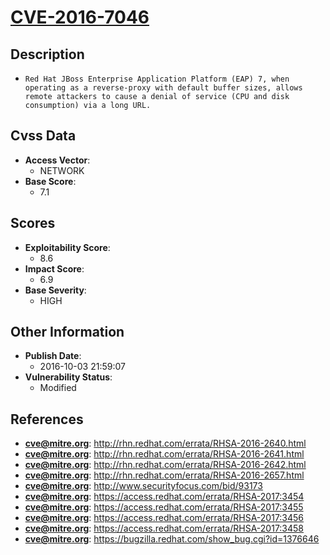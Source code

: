 
# [CVE-2016-7046](http://rhn.redhat.com/errata/RHSA-2016-2640.html)

## Description

- `Red Hat JBoss Enterprise Application Platform (EAP) 7, when operating as a reverse-proxy with default buffer sizes, allows remote attackers to cause a denial of service (CPU and disk consumption) via a long URL.`

## Cvss Data

- **Access Vector**:
  - NETWORK
- **Base Score**:
  - 7.1

## Scores

- **Exploitability Score**:
  - 8.6
- **Impact Score**:
  - 6.9
- **Base Severity**:
  - HIGH

## Other Information

- **Publish Date**:
  - 2016-10-03 21:59:07
- **Vulnerability Status**:
  - Modified

## References

- **cve@mitre.org**: http://rhn.redhat.com/errata/RHSA-2016-2640.html
- **cve@mitre.org**: http://rhn.redhat.com/errata/RHSA-2016-2641.html
- **cve@mitre.org**: http://rhn.redhat.com/errata/RHSA-2016-2642.html
- **cve@mitre.org**: http://rhn.redhat.com/errata/RHSA-2016-2657.html
- **cve@mitre.org**: http://www.securityfocus.com/bid/93173
- **cve@mitre.org**: https://access.redhat.com/errata/RHSA-2017:3454
- **cve@mitre.org**: https://access.redhat.com/errata/RHSA-2017:3455
- **cve@mitre.org**: https://access.redhat.com/errata/RHSA-2017:3456
- **cve@mitre.org**: https://access.redhat.com/errata/RHSA-2017:3458
- **cve@mitre.org**: https://bugzilla.redhat.com/show_bug.cgi?id=1376646
